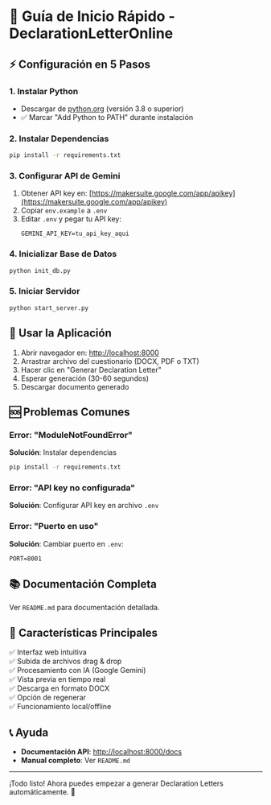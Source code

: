 # 🚀 Guía de Inicio Rápido - DeclarationLetterOnline

## ⚡ Configuración en 5 Pasos

### 1. Instalar Python
- Descargar de [python.org](https://python.org) (versión 3.8 o superior)
- ✅ Marcar "Add Python to PATH" durante instalación

### 2. Instalar Dependencias
```bash
pip install -r requirements.txt
```

### 3. Configurar API de Gemini
1. Obtener API key en: [https://makersuite.google.com/app/apikey](https://makersuite.google.com/app/apikey)
2. Copiar `env.example` a `.env`
3. Editar `.env` y pegar tu API key:
   ```
   GEMINI_API_KEY=tu_api_key_aqui
   ```

### 4. Inicializar Base de Datos
```bash
python init_db.py
```

### 5. Iniciar Servidor
```bash
python start_server.py
```

## 📱 Usar la Aplicación

1. Abrir navegador en: [http://localhost:8000](http://localhost:8000)
2. Arrastrar archivo del cuestionario (DOCX, PDF o TXT)
3. Hacer clic en "Generar Declaration Letter"
4. Esperar generación (30-60 segundos)
5. Descargar documento generado

## 🆘 Problemas Comunes

### Error: "ModuleNotFoundError"
**Solución**: Instalar dependencias
```bash
pip install -r requirements.txt
```

### Error: "API key no configurada"
**Solución**: Configurar API key en archivo `.env`

### Error: "Puerto en uso"
**Solución**: Cambiar puerto en `.env`:
```
PORT=8001
```

## 📚 Documentación Completa

Ver `README.md` para documentación detallada.

## 🎯 Características Principales

✅ Interfaz web intuitiva  
✅ Subida de archivos drag & drop  
✅ Procesamiento con IA (Google Gemini)  
✅ Vista previa en tiempo real  
✅ Descarga en formato DOCX  
✅ Opción de regenerar  
✅ Funcionamiento local/offline  

## 📞 Ayuda

- **Documentación API**: [http://localhost:8000/docs](http://localhost:8000/docs)
- **Manual completo**: Ver `README.md`

---

¡Todo listo! Ahora puedes empezar a generar Declaration Letters automáticamente. 🎉


